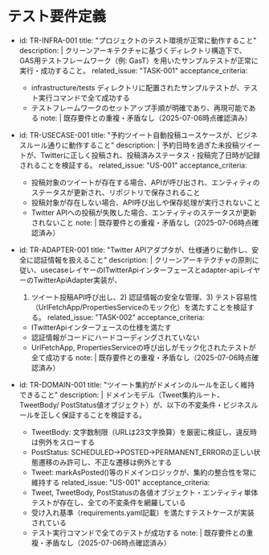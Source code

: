 # テスト要件定義

- id: TR-INFRA-001
  title: "プロジェクトのテスト環境が正常に動作すること"
  description: |
    クリーンアーキテクチャに基づくディレクトリ構造下で、GAS用テストフレームワーク（例: GasT）を用いたサンプルテストが正常に実行・成功すること。
  related_issue: "TASK-001"
  acceptance_criteria:
    - infrastructure/tests ディレクトリに配置されたサンプルテストが、テスト実行コマンドで全て成功する
    - テストフレームワークのセットアップ手順が明確であり、再現可能である
  note: |
    既存要件との重複・矛盾なし（2025-07-06時点確認済み）

- id: TR-USECASE-001
  title: "予約ツイート自動投稿ユースケースが、ビジネスルール通りに動作すること"
  description: |
    予約日時を過ぎた未投稿ツイートが、Twitterに正しく投稿され、投稿済みステータス・投稿完了日時が記録されることを検証する。
  related_issue: "US-001"
  acceptance_criteria:
    - 投稿対象のツイートが存在する場合、APIが呼び出され、エンティティのステータスが更新され、リポジトリで保存されること
    - 投稿対象が存在しない場合、API呼び出しや保存処理が実行されないこと
    - Twitter APIへの投稿が失敗した場合、エンティティのステータスが更新されないこと
  note: |
    既存要件との重複・矛盾なし（2025-07-06時点確認済み）

- id: TR-ADAPTER-001
  title: "Twitter APIアダプタが、仕様通りに動作し、安全に認証情報を扱えること"
  description: |
    クリーンアーキテクチャの原則に従い、usecaseレイヤーのITwitterApiインターフェースとadapter-apiレイヤーのTwitterApiAdapter実装が、
    1) ツイート投稿API呼び出し、2) 認証情報の安全な管理、3) テスト容易性（UrlFetchApp/PropertiesServiceのモック化）を満たすことを検証する。
  related_issue: "TASK-002"
  acceptance_criteria:
    - ITwitterApiインターフェースの仕様を満たす
    - 認証情報がコードにハードコーディングされていない
    - UrlFetchApp, PropertiesServiceの呼び出しがモック化されたテストが全て成功する
  note: |
    既存要件との重複・矛盾なし（2025-07-06時点確認済み）

- id: TR-DOMAIN-001
  title: "ツイート集約がドメインのルールを正しく維持できること"
  description: |
    ドメインモデル（Tweet集約ルート、TweetBody/ PostStatus値オブジェクト）が、以下の不変条件・ビジネスルールを正しく保証することを検証する。
    - TweetBody: 文字数制限（URLは23文字換算）を厳密に検証し、違反時は例外をスローする
    - PostStatus: SCHEDULED→POSTED→PERMANENT_ERRORの正しい状態遷移のみ許可し、不正な遷移は例外とする
    - Tweet: markAsPosted()等のドメインロジックが、集約の整合性を常に維持する
  related_issue: "US-001"
  acceptance_criteria:
    - Tweet, TweetBody, PostStatusの各値オブジェクト・エンティティ単体テストが存在し、全ての不変条件を網羅している
    - 受け入れ基準（requirements.yaml記載）を満たすテストケースが実装されている
    - テスト実行コマンドで全てのテストが成功する
  note: |
    既存要件との重複・矛盾なし（2025-07-06時点確認済み）
